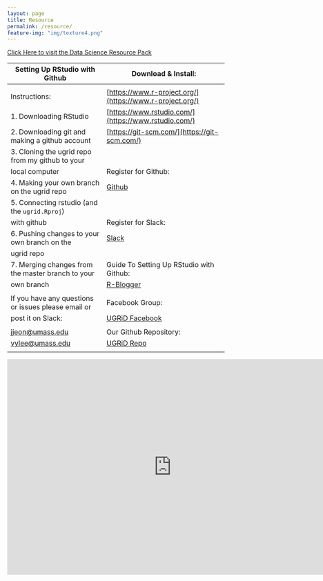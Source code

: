 ```yaml
---
layout: page
title: Resource
permalink: /resource/
feature-img: "img/texture4.png"
---
```

[Click Here to visit the Data Science Resource Pack](https://docs.google.com/document/d/1ybqfYYISGWTvPbdcLfyf95g8Sx3HmcP7qFnsJLpAnOw/edit) 

Setting Up RStudio with Github                              | Download & Install:
----------------------------------------------------------- | -----------------------------------------------------------
                                                            | 
Instructions:                                               | [https://www.r-project.org/](https://www.r-project.org/) 
1. Downloading RStudio                                      | [https://www.rstudio.com/](https://www.rstudio.com/)  
2. Downloading git and making a github account              | [https://git-scm.com/](https://git-scm.com/)  
3. Cloning the ugrid repo from my github to your            |  
  local computer                                            | Register for Github:
4. Making your own branch on the ugrid repo                 | [Github](https://github.com/) 
5. Connecting rstudio (and the `ugrid.Rproj`)               | 
  with github                                               | Register for Slack:
6. Pushing changes to your own branch on the                | [Slack](https://slack.com/) 
  ugrid repo                                                |
7. Merging changes from the master branch to your           | Guide To Setting Up RStudio with Github:     
  own branch                                                | [R-Blogger](https://www.r-bloggers.com/rstudio-and-github/)   
                                                            | 
If you have any questions or issues please email or         | Facebook Group:
post it on Slack:                                           | [UGRiD Facebook](https://www.facebook.com/groups/787225494648469/) 
                                                            | 
jjeon@umass.edu                                             | Our Github Repository:
vylee@umass.edu                                             | [UGRiD Repo](https://github.com/tommyjee/ugrid) 
                                                            | 
                                                            
                                                            
<iframe src="https://docs.google.com/document/d/1ybqfYYISGWTvPbdcLfyf95g8Sx3HmcP7qFnsJLpAnOw/edit" width="760" height="500" frameborder="0" marginheight="0" marginwidth="0">Loading...</iframe>
